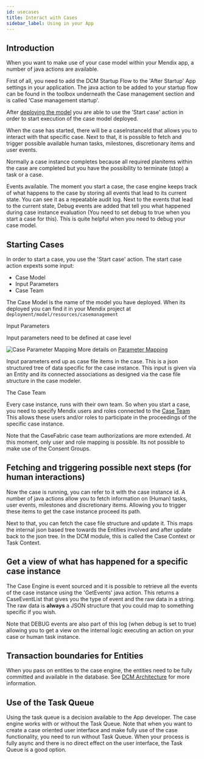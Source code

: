 ```yaml
---
id: usecases
title: Interact with Cases
sidebar_label: Using in your App
---
```


## Introduction

When you want to make use of your case model within your Mendix app, a number of java actions
are available. 

First of all, you need to add the DCM Startup Flow to the 'After Startup' App settings in your application.
The java action to be added to your startup flow can be found in the toolbox underneath the Case management
section and is called 'Case management startup'.

After [deploying the model](designmodels) you are able to use the 'Start case' action in order to start execution
of the case model deployed. 

When the case has started, there will be a caseInstanceId that allows you to interact with that specific case. 
Next to that, it is possible to fetch and trigger possible available human tasks, milestones, discretionary items and user events.

Normally a case instance completes because all required planitems within the case are completed but you have the
possibility to terminate (stop) a task or a case. 

Events available. The moment you start a case, the case engine keeps track of what happens to the case by storing 
all events that lead to its current state. You can see it as a repeatable audit log.
Next to the events that lead to the current state, Debug events are added that tell you what happened during case
instance evaluation (You need to set debug to true when you start a case for this). This is quite helpful 
when you need to debug your case model. 

## Starting Cases

In order to start a case, you use the 'Start case' action. 
The start case action expexts some input:

 * Case Model
 * Input Parameters
 * Case Team

The Case Model is the name of the model you have deployed. When its deployed you can find it
in your Mendix project at ```deployment/model/resources/casemanagement```

Input Parameters

Input parameters need to be defined at case level

![Case Parameter Mapping](assets/mendix/case_parameter_mapping.png)
More details on [Parameter Mapping](../ide/parameter-mapping)

Input parameters end up as case file items in the case. This is a json structured tree of data specific
for the case instance. This input is given via an Entity and its connected associations as designed via
the case file structure in the case modeler. 

The Case Team

Every case instance, runs with their own team. So when you start a case, you need to specify
Mendix users and roles connected to the [Case Team](../engine/authorization#case-team) This allows these 
users and/or roles to participate in the proceedings of the specific case instance. 

Note that the CaseFabric case team authorizations are more extended. At this moment, only user and role
mapping is possible. Its not possible to make use of the Consent Groups.

## Fetching and triggering possible next steps (for human interactions)

Now the case is running, you can refer to it with the case instance id. 
A number of java actions allow you to fetch information on (Human) tasks, user events, milestones and
discretionary items. Allowing you to trigger these items to get the case instance proceed its path. 

Next to that, you can fetch the case file structure and update it. This maps the internal json based tree
towards the Entities involved and after update back to the json tree. In the DCM module, this is called 
the Case Context or Task Context. 

## Get a view of what has happened for a specific case instance

The Case Engine is event sourced and it is possible to retrieve all the events of the case instance using the 
'GetEvents' java action. This returns a CaseEventList that gives you the type of event and the raw data in a string. 
The raw data is **always** a JSON structure that you could map to something specific if you wish. 

Note that DEBUG events are also part of this log (when debug is set to true) allowing you to get a view on the internal
logic executing an action on your case or human task instance.

## Transaction boundaries for Entities

When you pass on entities to the case engine, the entities need to be fully committed and available in the database.
See [DCM Architecture](architecture) for more information. 

## Use of the Task Queue

Using the task queue is a decision available to the App developer. The case engine works with or without the Task Queue. 
Note that when you want to create a case oriented user interface and make fully use of the case functionality, you need
to run without Task Queue. When your process is fully async and there is no direct effect on the user interface, the
Task Queue is a good option.

